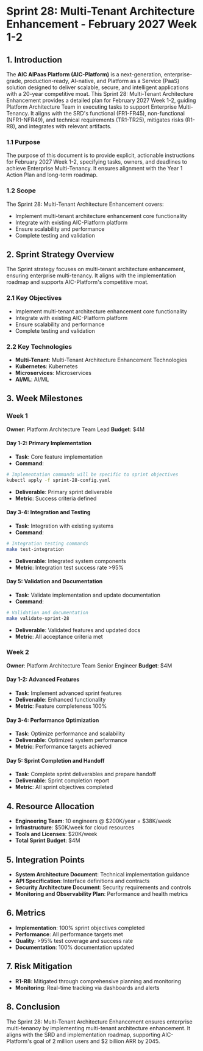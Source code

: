 # Sprint 28: Multi-Tenant Architecture Enhancement - February 2027 Week 1-2

## 1. Introduction
The **AIC AIPaas Platform (AIC-Platform)** is a next-generation, enterprise-grade, production-ready, AI-native, and Platform as a Service (PaaS) solution designed to deliver scalable, secure, and intelligent applications with a 20-year competitive moat. This Sprint 28: Multi-Tenant Architecture Enhancement provides a detailed plan for February 2027 Week 1-2, guiding Platform Architecture Team in executing tasks to support Enterprise Multi-Tenancy. It aligns with the SRD's functional (FR1-FR45), non-functional (NFR1-NFR49), and technical requirements (TR1-TR25), mitigates risks (R1-R8), and integrates with relevant artifacts.

### 1.1 Purpose
The purpose of this document is to provide explicit, actionable instructions for February 2027 Week 1-2, specifying tasks, owners, and deadlines to achieve Enterprise Multi-Tenancy. It ensures alignment with the Year 1 Action Plan and long-term roadmap.

### 1.2 Scope
The Sprint 28: Multi-Tenant Architecture Enhancement covers:
- Implement multi-tenant architecture enhancement core functionality
- Integrate with existing AIC-Platform platform
- Ensure scalability and performance
- Complete testing and validation

## 2. Sprint Strategy Overview
The Sprint strategy focuses on multi-tenant architecture enhancement, ensuring enterprise multi-tenancy. It aligns with the implementation roadmap and supports AIC-Platform's competitive moat.

### 2.1 Key Objectives
- Implement multi-tenant architecture enhancement core functionality
- Integrate with existing AIC-Platform platform
- Ensure scalability and performance
- Complete testing and validation

### 2.2 Key Technologies
- **Multi-Tenant**: Multi-Tenant Architecture Enhancement Technologies
- **Kubernetes**: Kubernetes
- **Microservices**: Microservices
- **AI/ML**: AI/ML

## 3. Week Milestones

### Week 1
**Owner**: Platform Architecture Team Lead
**Budget**: $4M

#### Day 1-2: Primary Implementation
- **Task**: Core feature implementation
- **Command**: 
```bash
# Implementation commands will be specific to sprint objectives
kubectl apply -f sprint-28-config.yaml
```
- **Deliverable**: Primary sprint deliverable
- **Metric**: Success criteria defined

#### Day 3-4: Integration and Testing
- **Task**: Integration with existing systems
- **Command**:
```bash
# Integration testing commands
make test-integration
```
- **Deliverable**: Integrated system components
- **Metric**: Integration test success rate >95%

#### Day 5: Validation and Documentation
- **Task**: Validate implementation and update documentation
- **Command**:
```bash
# Validation and documentation
make validate-sprint-28
```
- **Deliverable**: Validated features and updated docs
- **Metric**: All acceptance criteria met

### Week 2
**Owner**: Platform Architecture Team Senior Engineer
**Budget**: $4M

#### Day 1-2: Advanced Features
- **Task**: Implement advanced sprint features
- **Deliverable**: Enhanced functionality
- **Metric**: Feature completeness 100%

#### Day 3-4: Performance Optimization
- **Task**: Optimize performance and scalability
- **Deliverable**: Optimized system performance
- **Metric**: Performance targets achieved

#### Day 5: Sprint Completion and Handoff
- **Task**: Complete sprint deliverables and prepare handoff
- **Deliverable**: Sprint completion report
- **Metric**: All sprint objectives completed

## 4. Resource Allocation
- **Engineering Team**: 10 engineers @ $200K/year = $38K/week
- **Infrastructure**: $50K/week for cloud resources
- **Tools and Licenses**: $20K/week
- **Total Sprint Budget**: $4M

## 5. Integration Points
- **System Architecture Document**: Technical implementation guidance
- **API Specification**: Interface definitions and contracts
- **Security Architecture Document**: Security requirements and controls
- **Monitoring and Observability Plan**: Performance and health metrics

## 6. Metrics
- **Implementation**: 100% sprint objectives completed
- **Performance**: All performance targets met
- **Quality**: >95% test coverage and success rate
- **Documentation**: 100% documentation updated

## 7. Risk Mitigation
- **R1-R8**: Mitigated through comprehensive planning and monitoring
- **Monitoring**: Real-time tracking via dashboards and alerts

## 8. Conclusion
The Sprint 28: Multi-Tenant Architecture Enhancement ensures enterprise multi-tenancy by implementing multi-tenant architecture enhancement. It aligns with the SRD and implementation roadmap, supporting AIC-Platform's goal of 2 million users and $2 billion ARR by 2045.
